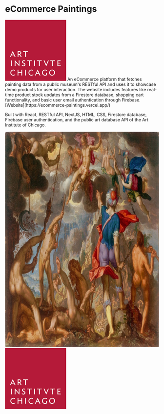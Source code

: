 # eCommerce Paintings
<img src="https://github.com/bridgerbrown/ecommerce-paintings/blob/main/public/AIC.jpg" alt="AIC" width="200" height="200" />
An eCommerce platform that fetches painting data from a public museum's RESTful API and uses it to showcase demo products for user interaction. The website includes features like real-time product stock updates from a Firestore database, shopping cart functionality, and basic user email authentication through Firebase.
[Website](https://ecommerce-paintings.vercel.app/)

Built with React, RESTful API, NextJS, HTML, CSS, Firestore database, Firebase user authentication, and the public art database API of the Art Institute of Chicago.

<img src="https://github.com/bridgerbrown/ecommerce-paintings/blob/main/public/bbg.jpg" alt="Battle Between the Gods and Giants painting" width="925" height="707" />

<img src="https://github.com/bridgerbrown/ecommerce-paintings/blob/main/public/AIC.jpg" alt="AIC" width="200" height="200" />
